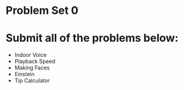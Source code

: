 # Problem Set 0


# Submit all of the problems below:
- Indoor Voice
- Playback Speed
- Making Faces
- Einstein
- Tip Calculator
 
